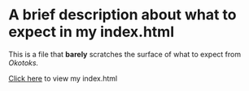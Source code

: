 # A brief description about what to expect in my index.html
This is a file that **barely** scratches the surface of what to expect from *Okotoks.*
 

 [Click here](https://www.youtube.com/watch?v=iik25wqIuFo) to view my index.html 
